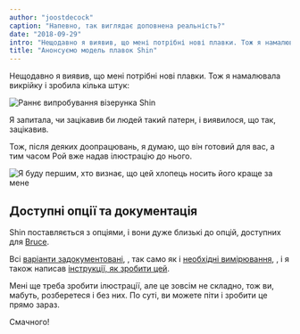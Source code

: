 ```yaml
---
author: "joostdecock"
caption: "Напевно, так виглядає доповнена реальність?"
date: "2018-09-29"
intro: "Нещодавно я виявив, що мені потрібні нові плавки. Тож я намалювала викрійку і зробила кілька штук:"
title: "Анонсуємо модель плавок Shin"
---
```


Нещодавно я виявив, що мені потрібні нові плавки. Тож я намалювала викрійку і зробила кілька штук:

![Раннє випробування візерунка Shin](https://posts.freesewing.org/uploads/sample_0437fef846.jpg)

Я запитала, чи зацікавив би людей такий патерн, і виявилося, що так, зацікавив.

Тож, після деяких доопрацювань, я думаю, що він готовий для вас, а тим часом Рой вже надав ілюстрацію до нього.

![Я буду першим, хто визнає, що цей хлопець носить його краще за мене](https://posts.freesewing.org/uploads/shin_0dc5fdd06d.jpg)

## Доступні опції та документація

Shin поставляється з опціями, і вони дуже близькі до опцій, доступних для [Bruce](/designs/bruce).

Всі [варіанти задокументовані](/docs/patterns/shin/options), , так само як і [необхідні вимірювання](/docs/patterns/shin/measurements), , і я також написав [інструкції, як зробити цей](/docs/patterns/shin).

Мені ще треба зробити ілюстрації, але це зовсім не складно, тож ви, мабуть, розберетеся і без них. По суті, ви можете піти і зробити це прямо зараз.

Смачного!


